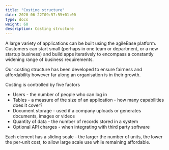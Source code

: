 ```yaml
---
title: "Costing structure"
date: 2020-06-22T09:57:55+01:00
type: docs
weight: 60
description: Costing structure
---
```

A large variety of applications can be built using the agileBase platform. Customers can start small (perhaps in one team or department, or a new startup business) and build apps iteratively to encompass a constantly widening range of business requirements.

Our costing structure has been developed to ensure fairness and affordability however far along an organisation is in their growth.

Costing is controlled by five factors
* Users - the number of people who can log in
* Tables - a measure of the size of an application - how many capabilities does it cover?
* Document storage - used if a company uploads or generates documents, images or videos
* Quantity of data - the number of records stored in a system
* Optional API charges - when integrating with third party software

Each element has a sliding scale - the larger the number of units, the lower the per-unit cost, to allow large scale use while remaining affordable.

